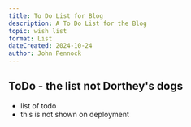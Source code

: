 ```yaml
---
title: To Do List for Blog
description: A To Do List for the Blog
topic: wish list
format: List
dateCreated: 2024-10-24
author: John Pennock
---
```


## ToDo - the list not Dorthey's dogs
- list of todo
- this is not shown on deployment